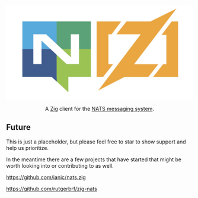 <p align="center">
  <img src="logo/logo2.jpg">
</p>

<p align="center">
    A <a href="https://www.ziglang.org/">Zig</a> client for the <a href="https://nats.io">NATS messaging system</a>.
</p>

## Future

This is just a placeholder, but please feel free to star to show support and help us prioritize.

In the meantime there are a few projects that have started that might be worth looking into or contributing to as well.

https://github.com/ianic/nats.zig

https://github.com/rutgerbrf/zig-nats
